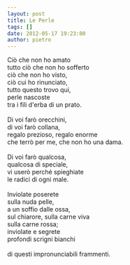 ```yaml
---
layout: post
title: Le Perle
tags: []
date: 2012-05-17 19:23:00
author: pietro
---
```

Ciò che non ho amato<br/>tutto ciò che non ho sofferto<br/>ciò che non ho visto,<br/>ciò cui ho rinunciato,<br/>tutto questo trovo qui,<br/>perle nascoste<br/>tra i fili d'erba di un prato.<br/><br/>Di voi farò orecchini,<br/>di voi farò collana,<br/>regalo prezioso, regalo enorme<br/>che terrò per me, che non ho una dama.<br/><br/>Di voi farò qualcosa,<br/>qualcosa di speciale,<br/>vi userò perché spieghiate<br/>le radici di ogni male.<br/><br/>Inviolate poserete<br/>sulla nuda pelle,<br/>a un soffio dalle ossa,<br/>sul chiarore, sulla carne viva<br/>sulla carne rossa;<br/>inviolate e segrete<br/>profondi scrigni bianchi<br/><br/>di questi impronunciabili frammenti.
